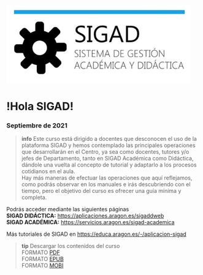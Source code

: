 ![logo SIGAD](https://raw.githubusercontent.com/catedu/curso-basico-sigad/master/img/SIGAD.png)   
# !Hola SIGAD! 
### Septiembre de 2021
>**info**
> Este curso está dirigido a docentes que desconocen el uso de la plataforma SIGAD y hemos contemplado las principales operaciones que desarrollarán en el Centro, ya sea como docentes, tutores y/o jefes de Departamento, 
tanto en SIGAD Académica como Didáctica, dándole una vuelta al concepto de tutorial y adaptarlo a los procesos cotidianos en el aula.     
> Hay más maneras de efectuar las operaciones que aquí reflejamos, como podrás observar en los manuales e irás descubriendo con el tiempo, pero el objetivo del curso es ofrecer una guía mínima y completa.

Podrás acceder mediante las siguientes páginas   
  **SIGAD DIDÁCTICA:** <a href="https://aplicaciones.aragon.es/sigaddweb" target="_blank">https://aplicaciones.aragon.es/sigaddweb</a>   
  **SIGAD ACADÉMICA:** <a href="https://servicios.aragon.es/sigad-academica" target="_blank">https://servicios.aragon.es/sigad-academica</a>

Más tutoriales de SIGAD en <a href="https://educa.aragon.es/-/aplicacion-sigad" target="_blank">https://educa.aragon.es/-/aplicacion-sigad</a>

>**tip**
>Descargar los contenidos del curso   
>FORMATO [PDF](https://github.com/catedu/curso-basico-sigad/raw/gh-pages/mybook/curso-basico-sigad.pdf)   
>FORMATO [EPUB](https://github.com/catedu/curso-basico-sigad/raw/gh-pages/mybook/curso-basico-sigad.epub)   
>FORMATO [MOBI](https://github.com/catedu/curso-basico-sigad/raw/gh-pages/mybook/curso-basico-sigad.mobi)
